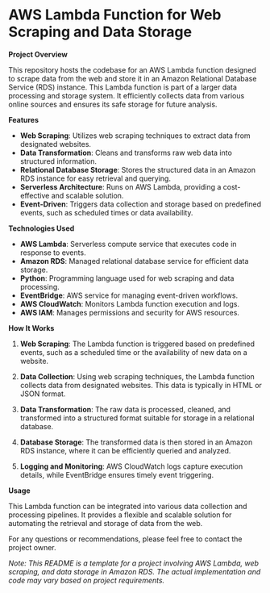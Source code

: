 # AWS Lambda Function for Web Scraping and Data Storage

**Project Overview**

This repository hosts the codebase for an AWS Lambda function designed to scrape data from the web and store it in an Amazon Relational Database Service (RDS) instance. This Lambda function is part of a larger data processing and storage system. It efficiently collects data from various online sources and ensures its safe storage for future analysis.

**Features**

- **Web Scraping**: Utilizes web scraping techniques to extract data from designated websites.
- **Data Transformation**: Cleans and transforms raw web data into structured information.
- **Relational Database Storage**: Stores the structured data in an Amazon RDS instance for easy retrieval and querying.
- **Serverless Architecture**: Runs on AWS Lambda, providing a cost-effective and scalable solution.
- **Event-Driven**: Triggers data collection and storage based on predefined events, such as scheduled times or data availability.

**Technologies Used**

- **AWS Lambda**: Serverless compute service that executes code in response to events.
- **Amazon RDS**: Managed relational database service for efficient data storage.
- **Python**: Programming language used for web scraping and data processing.
- **EventBridge**: AWS service for managing event-driven workflows.
- **AWS CloudWatch**: Monitors Lambda function execution and logs.
- **AWS IAM**: Manages permissions and security for AWS resources.

**How It Works**

1. **Web Scraping**: The Lambda function is triggered based on predefined events, such as a scheduled time or the availability of new data on a website.

2. **Data Collection**: Using web scraping techniques, the Lambda function collects data from designated websites. This data is typically in HTML or JSON format.

3. **Data Transformation**: The raw data is processed, cleaned, and transformed into a structured format suitable for storage in a relational database.

4. **Database Storage**: The transformed data is then stored in an Amazon RDS instance, where it can be efficiently queried and analyzed.

5. **Logging and Monitoring**: AWS CloudWatch logs capture execution details, while EventBridge ensures timely event triggering.

**Usage**

This Lambda function can be integrated into various data collection and processing pipelines. It provides a flexible and scalable solution for automating the retrieval and storage of data from the web.

For any questions or recommendations, please feel free to contact the project owner.

*Note: This README is a template for a project involving AWS Lambda, web scraping, and data storage in Amazon RDS. The actual implementation and code may vary based on project requirements.*
